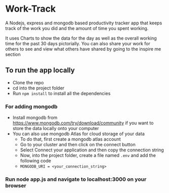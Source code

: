 # Work-Track
A Nodejs, express and mongodb based productivity tracker app that keeps track of the work you did and the amount of time you spent working.

It uses Charts to show the data for the day as well as the overall working time for the past 30 days pictorially.
You can also share your work for others to see and view what others have shared by going to the inspire me section

## To run the app locally
- Clone the repo
- cd into the project folder
- Run `npm install` to install all the dependencies

### For adding mongodb
- Install mongodb from https://www.mongodb.com/try/download/community if you want to store the data locally onto your computer
- You can also use mongodb Atlas for cloud storage of your data
  - To do that, first create a mongodb atlas account
  - Go to your cluster and then click on the connect button
  - Select Connect your application and then copy the connection string
  - Now, into the project folder, create a file named `.env` and add the following code
  - `MONGODB_URI = <your_connection_string>`
  
### Run node app.js and navigate to localhost:3000 on your browser
